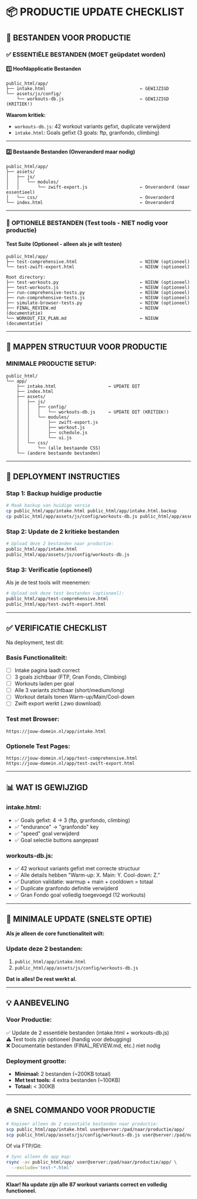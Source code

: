 # 📦 PRODUCTIE UPDATE CHECKLIST

## 🎯 BESTANDEN VOOR PRODUCTIE

### ✅ **ESSENTIËLE BESTANDEN** (MOET geüpdatet worden)

#### 1️⃣ **Hoofdapplicatie Bestanden**
```
public_html/app/
├── intake.html                                    ← GEWIJZIGD
└── assets/js/config/
    └── workouts-db.js                             ← GEWIJZIGD (KRITIEK!)
```

**Waarom kritiek:**
- `workouts-db.js`: 42 workout variants gefixt, duplicate verwijderd
- `intake.html`: Goals gefixt (3 goals: ftp, granfondo, climbing)

---

#### 2️⃣ **Bestaande Bestanden (Onveranderd maar nodig)**
```
public_html/app/
├── assets/
│   ├── js/
│   │   └── modules/
│   │       └── zwift-export.js                    ← Onveranderd (maar essentieel)
│   └── css/                                       ← Onveranderd
└── index.html                                     ← Onveranderd
```

---

### 🧪 **OPTIONELE BESTANDEN** (Test tools - NIET nodig voor productie)

#### Test Suite (Optioneel - alleen als je wilt testen)
```
public_html/app/
├── test-comprehensive.html                        ← NIEUW (optioneel)
└── test-zwift-export.html                         ← NIEUW (optioneel)

Root directory:
├── test-workouts.py                               ← NIEUW (optioneel)
├── test-workouts.js                               ← NIEUW (optioneel)
├── run-comprehensive-tests.py                     ← NIEUW (optioneel)
├── run-comprehensive-tests.js                     ← NIEUW (optioneel)
├── simulate-browser-tests.py                      ← NIEUW (optioneel)
├── FINAL_REVIEW.md                                ← NIEUW (documentatie)
└── WORKOUT_FIX_PLAN.md                            ← NIEUW (documentatie)
```

---

## 📂 MAPPEN STRUCTUUR VOOR PRODUCTIE

### **MINIMALE PRODUCTIE SETUP:**

```
public_html/
└── app/
    ├── intake.html                    ← UPDATE DIT
    ├── index.html                     
    ├── assets/
    │   ├── js/
    │   │   ├── config/
    │   │   │   └── workouts-db.js     ← UPDATE DIT (KRITIEK!)
    │   │   └── modules/
    │   │       ├── zwift-export.js    
    │   │       ├── workout.js
    │   │       ├── schedule.js
    │   │       └── ui.js
    │   └── css/
    │       └── (alle bestaande CSS)
    └── (andere bestaande bestanden)
```

---

## 🚀 DEPLOYMENT INSTRUCTIES

### **Stap 1: Backup huidige productie**
```bash
# Maak backup van huidige versie
cp public_html/app/intake.html public_html/app/intake.html.backup
cp public_html/app/assets/js/config/workouts-db.js public_html/app/assets/js/config/workouts-db.js.backup
```

### **Stap 2: Update de 2 kritieke bestanden**
```bash
# Upload deze 2 bestanden naar productie:
public_html/app/intake.html
public_html/app/assets/js/config/workouts-db.js
```

### **Stap 3: Verificatie (optioneel)**
Als je de test tools wilt meenemen:
```bash
# Upload ook deze test bestanden (optioneel):
public_html/app/test-comprehensive.html
public_html/app/test-zwift-export.html
```

---

## ✅ VERIFICATIE CHECKLIST

Na deployment, test dit:

### **Basis Functionaliteit:**
- [ ] Intake pagina laadt correct
- [ ] 3 goals zichtbaar (FTP, Gran Fondo, Climbing)
- [ ] Workouts laden per goal
- [ ] Alle 3 variants zichtbaar (short/medium/long)
- [ ] Workout details tonen Warm-up/Main/Cool-down
- [ ] Zwift export werkt (.zwo download)

### **Test met Browser:**
```
https://jouw-domein.nl/app/intake.html
```

### **Optionele Test Pages:**
```
https://jouw-domein.nl/app/test-comprehensive.html
https://jouw-domein.nl/app/test-zwift-export.html
```

---

## 📊 WAT IS GEWIJZIGD

### **intake.html:**
- ✅ Goals gefixt: 4 → 3 (ftp, granfondo, climbing)
- ✅ "endurance" → "granfondo" key
- ✅ "speed" goal verwijderd
- ✅ Goal selectie buttons aangepast

### **workouts-db.js:**
- ✅ 42 workout variants gefixt met correcte structuur
- ✅ Alle details hebben "Warm-up: X. Main: Y. Cool-down: Z."
- ✅ Duration validatie: warmup + main + cooldown = totaal
- ✅ Duplicate granfondo definitie verwijderd
- ✅ Gran Fondo goal volledig toegevoegd (12 workouts)

---

## 🎯 MINIMALE UPDATE (SNELSTE OPTIE)

**Als je alleen de core functionaliteit wilt:**

### Update deze 2 bestanden:
1. `public_html/app/intake.html`
2. `public_html/app/assets/js/config/workouts-db.js`

**Dat is alles! De rest werkt al.**

---

## 💡 AANBEVELING

### **Voor Productie:**
✅ Update de 2 essentiële bestanden (intake.html + workouts-db.js)  
⚠️ Test tools zijn optioneel (handig voor debugging)  
❌ Documentatie bestanden (FINAL_REVIEW.md, etc.) niet nodig

### **Deployment grootte:**
- **Minimaal:** 2 bestanden (~200KB totaal)
- **Met test tools:** 4 extra bestanden (~100KB)
- **Totaal:** < 300KB

---

## 🔥 SNEL COMMANDO VOOR PRODUCTIE

```bash
# Kopieer alleen de 2 essentiële bestanden naar productie:
scp public_html/app/intake.html user@server:/pad/naar/productie/app/
scp public_html/app/assets/js/config/workouts-db.js user@server:/pad/naar/productie/app/assets/js/config/
```

Of via FTP/Git:
```bash
# Sync alleen de app map:
rsync -av public_html/app/ user@server:/pad/naar/productie/app/ \
  --exclude='test-*.html'
```

---

**Klaar! Na update zijn alle 87 workout variants correct en volledig functioneel.**
